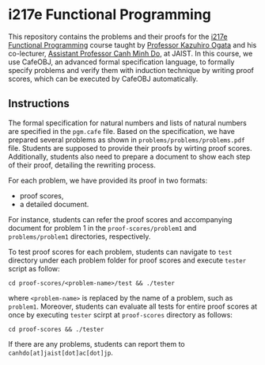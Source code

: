 #  i217e Functional Programming

This repository contains the problems and their proofs for the [i217e Functional Programming](https://www.jaist.ac.jp/~ogata/lecture/i217/) course taught by [Professor Kazuhiro Ogata](https://www.jaist.ac.jp/~ogata/) and his co-lecturer, [Assistant Professor Canh Minh Do](https://canhminhdo.github.io/), at JAIST. In this course, we use CafeOBJ, an advanced formal specification language, to formally specify problems and verify them with induction technique by writing proof scores, which can be executed by CafeOBJ automatically.

## Instructions
The formal specification for natural numbers and lists of natural numbers are specified in the `pgm.cafe` file. Based on the specification, we have prepared several problems as shown in `problems/problems/problems.pdf` file. Students are supposed to provide their proofs by wirting proof scores. Additionally, students also need to prepare a document to show each step of their proof, detailing the rewriting process.

For each problem, we have provided its proof in two formats:
- proof scores,
- a detailed document.

For instance, students can refer the proof scores and accompanying document for problem 1 in the `proof-scores/problem1` and `problems/problem1` directories, respectively.

To test proof scores for each problem, students can navigate to `test` directory under each problem folder for proof scores and execute `tester` script as follow:

```console
cd proof-scores/<problem-name>/test && ./tester
```
where `<problem-name>` is replaced by the name of a problem, such as `problem1`. Moreover, students can evaluate all tests for entire proof scores at once by executing `tester` scirpt at `proof-scores` directory as follows:

```console
cd proof-scores && ./tester
```

If there are any problems, students can report them to `canhdo[at]jaist[dot]ac[dot]jp`.